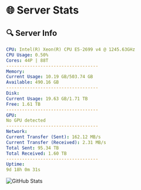 # 🌐 Server Stats
## 🔍 Server Info
```yaml
CPU: Intel(R) Xeon(R) CPU E5-2699 v4 @ 1245.63GHz
CPU Usage: 0.50%
Cores: 44P | 88T
-----------------------------------
Memory:
Current Usage: 10.19 GB/503.74 GB
Available: 490.16 GB
-----------------------------------
Disk:
Current Usage: 19.63 GB/1.71 TB
Free: 1.61 TB
-----------------------------------
GPU:
No GPU detected
-----------------------------------
Network:
Current Transfer (Sent): 162.12 MB/s
Current Transfer (Received): 2.31 MB/s
Total Sent: 95.34 TB
Total Received: 1.60 TB
-----------------------------------
Uptime:
9d 18h 0m 31s
```
![GitHub Stats](https://img.shields.io/badge/Updated-2025-02-17_16:43:49-blue)